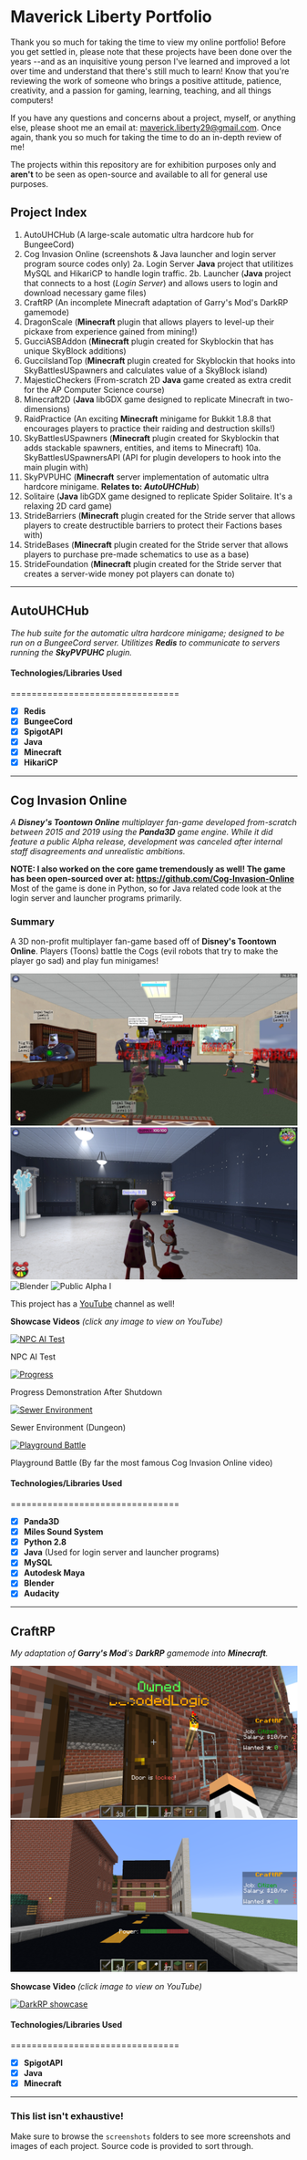 # Maverick Liberty Portfolio
Thank you so much for taking the time to view my online portfolio! Before you get settled in, please note that these projects have been done over the years --and as an inquisitive young person I've learned and improved a lot over time and understand that there's still much to learn! Know that you're reviewing the work of someone who brings a positive attitude, patience, creativity, and a passion for gaming, learning, teaching, and all things computers! 

If you have any questions and concerns about a project, myself, or anything else, please shoot me an email at: maverick.liberty29@gmail.com. Once again, thank you so much for taking the time to do an in-depth review of me! 

The projects within this repository are for exhibition purposes only and **aren't** to be seen as open-source and available to all for general use purposes.

## Project Index
1. AutoUHCHub (A large-scale automatic ultra hardcore hub for BungeeCord)
2. Cog Invasion Online (screenshots & Java launcher and login server program source codes only)
  2a. Login Server **Java** project that utilitizes MySQL and HikariCP to handle login traffic.
  2b. Launcher (**Java** project that connects to a host (*Login Server*) and allows users to login and download necessary game files)
3. CraftRP (An incomplete Minecraft adaptation of Garry's Mod's DarkRP gamemode)
4. DragonScale (**Minecraft** plugin that allows players to level-up their pickaxe from experience gained from mining!)
5. GucciASBAddon (**Minecraft** plugin created for Skyblockin that has unique SkyBlock additions)
6. GucciIslandTop (**Minecraft** plugin created for Skyblockin that hooks into SkyBattlesUSpawners and calculates value of a SkyBlock island)
7. MajesticCheckers (From-scratch 2D **Java** game created as extra credit for the AP Computer Science course)
8. Minecraft2D (**Java** libGDX game designed to replicate Minecraft in two-dimensions)
9. RaidPractice (An exciting **Minecraft** minigame for Bukkit 1.8.8 that encourages players to practice their raiding and destruction skills!)
10. SkyBattlesUSpawners (**Minecraft** plugin created for Skyblockin that adds stackable spawners, entities, and items to Minecraft)
  10a. SkyBattlesUSpawnersAPI (API for plugin developers to hook into the main plugin with)
11. SkyPVPUHC (**Minecraft** server implementation of automatic ultra hardcore minigame. **Relates to: *AutoUHCHub***)
12. Solitaire (**Java** libGDX game designed to replicate Spider Solitaire. It's a relaxing 2D card game)
13. StrideBarriers (**Minecraft** plugin created for the Stride server that allows players to create destructible barriers to protect their Factions bases with)
14. StrideBases (**Minecraft** plugin created for the Stride server that allows players to purchase pre-made schematics to use as a base)
15. StrideFoundation (**Minecraft** plugin created for the Stride server that creates a server-wide money pot players can donate to)
------------------------------------------------------------------------------------------------
## AutoUHCHub
*The hub suite for the automatic ultra hardcore minigame; designed to be run on a BungeeCord server. Utilitizes **Redis** to communicate to servers running the **SkyPVPUHC** plugin.*

#### Technologies/Libraries Used
================================
- [x] **Redis**
- [x] **BungeeCord**
- [x] **SpigotAPI**
- [x] **Java**
- [x] **Minecraft**
- [x] **HikariCP**

-------------------------------------------------------------------------------------------------

## Cog Invasion Online
*A **Disney's Toontown Online** multiplayer fan-game developed from-scratch between 2015 and 2019 using the **Panda3D** game engine. While it did feature a public Alpha release,
development was canceled after internal staff disagreements and unrealistic ambitions.*

**NOTE: I also worked on the core game tremendously as well! The game has been open-sourced over at: https://github.com/Cog-Invasion-Online** Most of the game is done in Python, so for Java related code look at the login server and launcher programs primarily.

### Summary
A 3D non-profit multiplayer fan-game based off of **Disney's Toontown Online**. Players (Toons) battle the Cogs (evil robots that try to make the player go sad) and play fun minigames!

![Cog Invasion Online screenshot](https://github.com/xMakerx/GitHubPortfolio/blob/master/Cog%20Invasion%20Online%20screenshots/screenshot-Wed-Mar-28-2018-11-49-00-855000.jpeg?raw=true)
![Lawbot Office](https://github.com/xMakerx/GitHubPortfolio/blob/master/Cog%20Invasion%20Online%20screenshots/screenshot-Thu-Apr-11-2019-08-48-13-803000.jpeg?raw=true)
![Blender](https://cdn.discordapp.com/attachments/706300407097589810/706307678514708570/IMG_12082015_222838.png)
![Public Alpha I](https://cdn.discordapp.com/attachments/706300407097589810/706302379724636420/screenshot-Mon-Nov-02-22-41-27-2015-77120.jpg)

This project has a [YouTube](https://www.youtube.com/channel/UCgCHnj6gQDuGnKAwGFRkp0g) channel as well!

**Showcase Videos** *(click any image to view on YouTube)*

<a href="https://www.youtube.com/watch?v=emEe9XVyKHs"><img src="https://img.youtube.com/vi/emEe9XVyKHs/0.jpg" alt="NPC AI Test"></a>

NPC AI Test

<a href="https://www.youtube.com/watch?v=GeKCy9wlRqo"><img src="https://img.youtube.com/vi/GeKCy9wlRqo/0.jpg" alt="Progress"></a>

Progress Demonstration After Shutdown

<a href="https://www.youtube.com/watch?v=zAJddw0bWvI"><img src="https://img.youtube.com/vi/zAJddw0bWvI/0.jpg" alt="Sewer Environment"></a>

Sewer Environment (Dungeon)

<a href="https://www.youtube.com/watch?v=mGC2z40gOMc"><img src="https://img.youtube.com/vi/mGC2z40gOMc/0.jpg" alt="Playground Battle"></a>

Playground Battle (By far the most famous Cog Invasion Online video)

#### Technologies/Libraries Used
================================
- [x] **Panda3D**
- [x] **Miles Sound System**
- [x] **Python 2.8**
- [x] **Java** (Used for login server and launcher programs)
- [x] **MySQL**
- [x] **Autodesk Maya**
- [x] **Blender**
- [x] **Audacity**

-------------------------------------------------------------------------------------------------

## CraftRP
*My adaptation of **Garry's Mod**'s **DarkRP** gamemode into **Minecraft**.*

![Door Functionality](https://github.com/xMakerx/GitHubPortfolio/blob/master/CraftRP/screenshots/2020-03-31_00.26.01.png?raw=true)
![Power Bar](https://github.com/xMakerx/GitHubPortfolio/blob/master/CraftRP/screenshots/2020-03-30_19.35.24.png?raw=true)


**Showcase Video** *(click image to view on YouTube)*

<a href="https://www.youtube.com/watch?v=rM6atHOY0WE"><img src="https://img.youtube.com/vi/rM6atHOY0WE/0.jpg" alt="DarkRP showcase"></a>


#### Technologies/Libraries Used
================================
- [x] **SpigotAPI**
- [x] **Java**
- [x] **Minecraft**

-------------------------------------------------------------------------------------------------
### This list isn't exhaustive!
Make sure to browse the `screenshots` folders to see more screenshots and images of each project. Source code is provided to sort through. 
